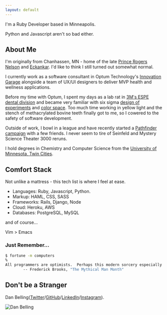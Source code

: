 ```yaml
---
layout: default
---
```


I'm a Ruby Developer based in Minneapolis.

Python and Javascript aren't so bad either.

## About Me

I'm originally from Chanhassen, MN - home of the late [Prince Rogers Nelson](https://en.wikipedia.org/wiki/Prince_(musician)) and [Eckankar](https://en.wikipedia.org/wiki/Eckankar). I'd like to think I still turned out somewhat normal.

I currently work as a software consultant in Optum Technology's [Innovation Garage](http://www.thegarage.us) alongside a team of UX/UI designers to deliver MVP health and wellness applications.

Before my time with Optum, I spent my days as a lab rat in [3M's ESPE dental division](http://www.3m.com/3M/en_US/dental-us/) and became very familiar with six sigma [design of experiments](https://www.isixsigma.com/tools-templates/design-of-experiments-doe/design-experiments-software-testing/) and [color space](https://en.wikipedia.org/wiki/Lab_color_space). Too much time working in yellow light and the stench of methacrylated bovine teeth finally got to me, so I cowered to the safety of software development.

Outside of work, I bowl in a league and have recently started a [Pathfinder campaign](http://paizo.com/pathfinderRPG) with a few friends. I never seem to tire of Seinfeld and Mystery Science Theater 3000 reruns.

I hold degrees in Chemistry and Computer Science from the [University of Minnesota, Twin Cities](http://twin-cities.umn.edu).

## Comfort Stack

Not unlike a mattress - this tech list is where I feel at ease.

* Languages: Ruby, Javascript, Python.
* Markup: HAML, CSS, SASS
* Frameworks: Rails, Django, Node
* Cloud: Heroku, AWS
* Databases: PostgreSQL, MySQL

and of course...

Vim > Emacs

### Just Remember...

~~~bash
$ fortune -m computers
%
All programmers are optimists.  Perhaps this modern sorcery especially attracts those who believe in happy endings and fairy godmothers.  Perhaps the hundreds of nitty frustrations drive away all but those who habitually focus on the end goal.  Perhaps it is merely that computers are young, programmers are younger, and the young are always optimists.  But however the selection process works, the result is indisputable: "This time it will surely run," or "I just found the last bug."
		-- Frederick Brooks, "The Mythical Man Month"
~~~

## Don't be a Stranger

Dan Belling([Twitter](http://twitter.com/dannybeeeee)/[GitHub](http://github.com/dbelling)/[LinkedIn](https://linkedin.com/in/danbelling)/[Instagram](https://instagram.com/danbelling)).

![Dan Belling](https://en.gravatar.com/userimage/98488740/1ed6362f5e4b124756a61d23243b7ac8?size=200)
